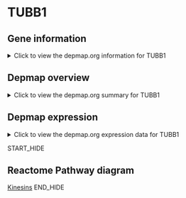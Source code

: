 <h1>TUBB1</h1>

<h2>Gene information</h2>
<details>
  <summary>Click to view the depmap.org information for TUBB1</summary>
  <iframe src="https://depmap.org/portal/gene/TUBB1?tab=about" style="border:none;width:100%;height:800px"></iframe>
</details>

<h2>Depmap overview</h2>
<details>
  <summary>Click to view the depmap.org summary for TUBB1</summary>
  <iframe src="https://depmap.org/portal/gene/TUBB1?tab=overview" style="border:none;width:100%;height:800px"></iframe>
</details>

<h2>Depmap expression</h2>
<details>
  <summary>Click to view the depmap.org expression data for TUBB1</summary>
  <iframe src="https://depmap.org/portal/gene/TUBB1?tab=characterization" style="border:none;width:100%;height:800px"></iframe>
</details>


START_HIDE
<h2>Reactome Pathway diagram</h2>
<a href="https://reactome.org/PathwayBrowser/#/R-HSA-983189">Kinesins</a>
END_HIDE


